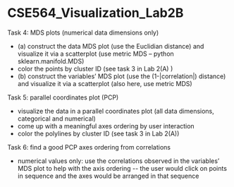 # CSE564_Visualization_Lab2B

Task 4: MDS plots (numerical data dimensions only)
  - (a) construct the data MDS plot (use the Euclidian distance) and visualize it via a scatterplot (use metric MDS – python sklearn.manifold.MDS)
  - color the points by cluster ID (see task 3 in Lab 2(A) )
  - (b) construct the variables’ MDS plot (use the (1-|correlation|) distance) and visualize it via a scatterplot (also here, use metric MDS)

Task 5: parallel coordinates plot (PCP)
  - visualize the data in a parallel coordinates plot (all data dimensions, categorical and numerical)
  - come up with a meaningful axes ordering by user interaction
  - color the polylines by cluster ID (see task 3 in Lab 2(A))

Task 6: find a good PCP axes ordering from correlations
  - numerical values only: use the correlations observed in the variables’ MDS plot to help with the axis ordering -- the user would click on points in sequence and the axes would be arranged in that sequence

